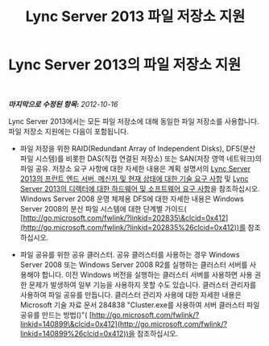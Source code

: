 ﻿---
title: Lync Server 2013 파일 저장소 지원
TOCTitle: 파일 저장소 지원
ms:assetid: ed66430d-3c19-4267-938c-956a51005073
ms:mtpsurl: https://technet.microsoft.com/ko-kr/library/Gg399073(v=OCS.15)
ms:contentKeyID: 49305438
ms.date: 08/24/2015
mtps_version: v=OCS.15
ms.translationtype: HT
---

# Lync Server 2013의 파일 저장소 지원

 

_**마지막으로 수정된 항목:** 2012-10-16_

Lync Server 2013에서는 모든 파일 저장소에 대해 동일한 파일 저장소를 사용합니다. 파일 저장소 지원에는 다음이 포함됩니다.

  - 파일 저장을 위한 RAID(Redundant Array of Independent Disks), DFS(분산 파일 시스템)를 비롯한 DAS(직접 연결된 저장소) 또는 SAN(저장 영역 네트워크)의 파일 공유. 저장소 요구 사항에 대한 자세한 내용은 계획 설명서의 [Lync Server 2013의 프런트 엔드 서버, 메신저 및 현재 상태에 대한 기술 요구 사항](lync-server-2013-technical-requirements-for-front-end-servers-instant-messaging-and-presence.md) 및 [Lync Server 2013의 디렉터에 대한 하드웨어 및 소프트웨어 요구 사항](lync-server-2013-hardware-and-software-requirements-for-the-director.md)을 참조하십시오. Windows Server 2008 운영 체제용 DFS에 대한 자세한 내용은 Windows Server 2008의 분산 파일 시스템에 대한 단계별 가이드( [http://go.microsoft.com/fwlink/?linkid=202835\&clcid=0x412](http://go.microsoft.com/fwlink/?linkid=202835%26clcid=0x412))를 참조하십시오.

  - 파일 공유를 위한 공유 클러스터. 공유 클러스터를 사용하는 경우 Windows Server 2008 또는 Windows Server 2008 R2를 실행하는 클러스터 서버를 사용해야 합니다. 이전 Windows 버전을 실행하는 클러스터 서버를 사용하면 사용 권한 문제가 발생하여 일부 기능을 사용하지 못할 수도 있습니다. 클러스터 관리자를 사용하여 파일 공유를 만듭니다. 클러스터 관리자 사용에 대한 자세한 내용은 Microsoft 기술 자료 문서 284838 "Cluster.exe를 사용하여 서버 클러스터 파일 공유를 만드는 방법()"( [http://go.microsoft.com/fwlink/?linkid=140899\&clcid=0x412](http://go.microsoft.com/fwlink/?linkid=140899%26clcid=0x412))을 참조하십시오.

